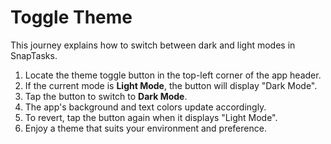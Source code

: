 # Toggle Theme

This journey explains how to switch between dark and light modes in SnapTasks.

1. Locate the theme toggle button in the top-left corner of the app header.
2. If the current mode is **Light Mode**, the button will display "Dark Mode".
3. Tap the button to switch to **Dark Mode**.
4. The app's background and text colors update accordingly.
5. To revert, tap the button again when it displays "Light Mode".
6. Enjoy a theme that suits your environment and preference.